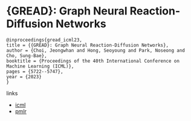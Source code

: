 # {GREAD}: Graph Neural Reaction-Diffusion Networks

```
@inproceedings{gread_icml23,
title = {{GREAD}: Graph Neural Reaction-Diffusion Networks},
author = {Choi, Jeongwhan and Hong, Seoyoung and Park, Noseong and Cho, Sung-Bae},
booktitle = {Proceedings of the 40th International Conference on Machine Learning (ICML)},
pages = {5722--5747},
year = {2023}
}
```

links
- [icml](https://icml.cc/Conferences/2023/Schedule?showEvent=24374)
- [pmlr](https://proceedings.mlr.press/v202/choi23a.html)
